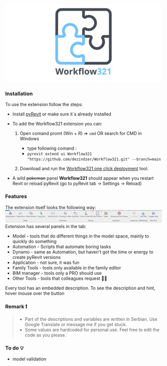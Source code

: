 ![extension logo](/logo/Workflow321%201280x640-01.png)

### Installation

To use the extension follow the steps:
  * Install [pyRevit](https://github.com/eirannejad/pyRevit/releases) or make sure it´s already installed
  * To add the Workflow321 extension you can:
    1.  Open comand promt (Win + R) => `cmd` OR search for CMD in Windows
        - type following comand : 
        - `pyrevit extend ui Workflow321 "https://github.com/dezindzer/Workflow321.git" --branch=main`

    2.  Download and run the [Workflow321 one click deployment](https://github.com/dezindzer/Workflow321/blob/main/Workflow321%20one%20click%20deployment.bat) tool.

  * A wild ~~pokemon~~ panel **Workflow321** should appear when you restart Revit or reload pyRevit (go to pyRevit tab -> Settings -> Reload)

### Features 

The extension itself looks the following way: ![ribbon](/logo/Extension%20panel.png)
Extension has several panels in the tab:

* Model - tools that do different things in the model space, mainly to quickly do something
* Automation - Scripts that automate boring tasks
* Dynamo - same as Automation, but haven't  got the time or energy to create pyRevit versions 
* Application - not sure, it was fun
* Family Tools - tools only available in the family editor
* BIM manager - tools only a PRO should use
* Other Tools - tools that colleagues request  🧑‍🏭

Every tool has an embedded description. To see the description and hint, hover mouse over the button


### Remark ❗

> * Part of the descriptions and variables are written in Serbian. Use Google Translate or message me if you get stuck.
> * Some values are hardcoded for personal use. Feel free to edit the code as you please.

### To do 💡
* model validation